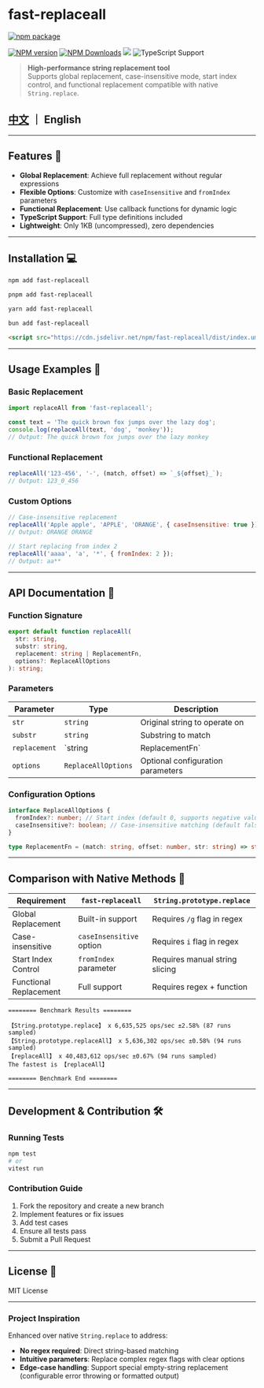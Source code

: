 # fast-replaceall 

[![npm package](https://nodei.co/npm/fast-replaceall.png?downloads=true&downloadRank=true&stars=true)](https://www.npmjs.com/package/fast-replaceall)

[![NPM version](https://img.shields.io/npm/v/fast-replaceall.svg?style=flat)](https://npmjs.org/package/fast-replaceall)
[![NPM Downloads](https://img.shields.io/npm/dm/fast-replaceall.svg?style=flat)](https://npmjs.org/package/fast-replaceall)
[![](https://data.jsdelivr.com/v1/package/npm/fast-replaceall/badge)](https://www.jsdelivr.com/package/npm/fast-replaceall)
![TypeScript Support](https://img.shields.io/badge/TypeScript-Friendly-blue?style=flat-square)

> **High-performance string replacement tool**  
> Supports global replacement, case-insensitive mode, start index control, and functional replacement compatible with native `String.replace`.

## [中文](README_zh-CN.md) ｜ English

---

## Features 🌟
- **Global Replacement**: Achieve full replacement without regular expressions
- **Flexible Options**: Customize with `caseInsensitive` and `fromIndex` parameters
- **Functional Replacement**: Use callback functions for dynamic logic
- **TypeScript Support**: Full type definitions included
- **Lightweight**: Only 1KB (uncompressed), zero dependencies

---

## Installation 💻
```bash
npm add fast-replaceall
```
```bash
pnpm add fast-replaceall
```
```bash
yarn add fast-replaceall
```
```bash
bun add fast-replaceall
```
```html
<script src="https://cdn.jsdelivr.net/npm/fast-replaceall/dist/index.umd.js"></script>
```

---

## Usage Examples 🚀

### Basic Replacement
```javascript
import replaceAll from 'fast-replaceall';

const text = 'The quick brown fox jumps over the lazy dog';
console.log(replaceAll(text, 'dog', 'monkey'));
// Output: The quick brown fox jumps over the lazy monkey
```

### Functional Replacement
```javascript
replaceAll('123-456', '-', (match, offset) => `_${offset}_`);
// Output: 123_0_456
```

### Custom Options
```javascript
// Case-insensitive replacement
replaceAll('Apple apple', 'APPLE', 'ORANGE', { caseInsensitive: true });
// Output: ORANGE ORANGE

// Start replacing from index 2
replaceAll('aaaa', 'a', '*', { fromIndex: 2 });
// Output: aa**
```

---

## API Documentation 📖

### Function Signature
```typescript
export default function replaceAll(
  str: string,
  substr: string,
  replacement: string | ReplacementFn,
  options?: ReplaceAllOptions
): string;
```

### Parameters
| Parameter | Type | Description |
|-----------|------|-------------|
| `str` | `string` | Original string to operate on |
| `substr` | `string` | Substring to match |
| `replacement` | `string | ReplacementFn` | Replacement value or callback (receives match, offset, and original string) |
| `options` | `ReplaceAllOptions` | Optional configuration parameters |

### Configuration Options
```typescript
interface ReplaceAllOptions {
  fromIndex?: number; // Start index (default 0, supports negative values)
  caseInsensitive?: boolean; // Case-insensitive matching (default false)
}

type ReplacementFn = (match: string, offset: number, str: string) => string;
```

---

## Comparison with Native Methods 🎯

| Requirement | `fast-replaceall` | `String.prototype.replace` |
|-------------|-------------------|----------------------------|
| Global Replacement | Built-in support | Requires `/g` flag in regex |
| Case-insensitive | `caseInsensitive` option | Requires `i` flag in regex |
| Start Index Control | `fromIndex` parameter | Requires manual string slicing |
| Functional Replacement | Full support | Requires regex + function |

```text
======== Benchmark Results ========

【String.prototype.replace】 x 6,635,525 ops/sec ±2.58% (87 runs sampled)
【String.prototype.replaceAll】 x 5,636,302 ops/sec ±0.58% (94 runs sampled)
【replaceAll】 x 40,483,612 ops/sec ±0.67% (94 runs sampled)
The fastest is 【replaceAll】

======== Benchmark End ========
```

---

## Development & Contribution 🛠️

### Running Tests
```bash
npm test
# or
vitest run
```

### Contribution Guide
1. Fork the repository and create a new branch
2. Implement features or fix issues
3. Add test cases
4. Ensure all tests pass
5. Submit a Pull Request

---

## License 📄
MIT License

---

### Project Inspiration
Enhanced over native `String.replace` to address:
- **No regex required**: Direct string-based matching
- **Intuitive parameters**: Replace complex regex flags with clear options
- **Edge-case handling**: Support special empty-string replacement (configurable error throwing or formatted output)
